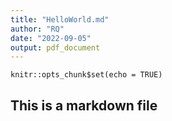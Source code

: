 ```yaml
---
title: "HelloWorld.md"
author: "RQ"
date: "2022-09-05"
output: pdf_document
---
```


```{r setup, include=FALSE}
knitr::opts_chunk$set(echo = TRUE)
```

## This is a markdown file
